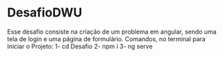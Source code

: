 # DesafioDWU
Esse desafio consiste na criação de um problema em angular, sendo uma tela de login e uma página de formulário.
Comandos, no terminal para Iniciar o Projeto:
1- cd Desafio
2- npm i
3- ng serve
